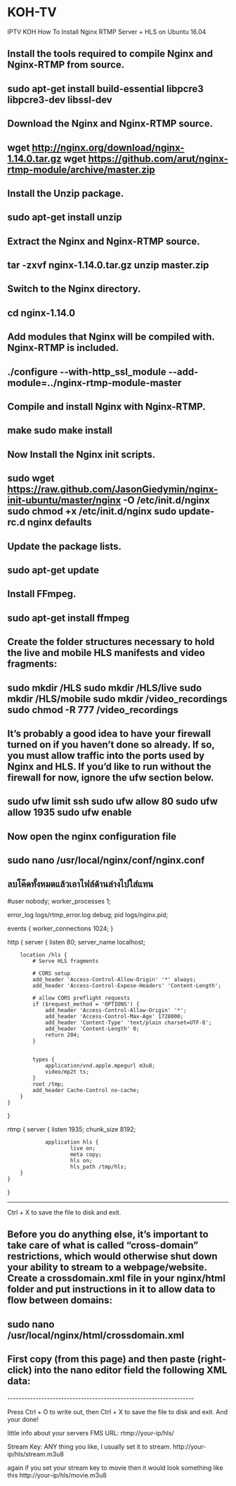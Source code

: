 # KOH-TV
IPTV  KOH
How To Install Nginx RTMP Server + HLS on Ubuntu 16.04 

Install the tools required to compile Nginx and Nginx-RTMP from source.
-----------------------------------------------------------------------------
sudo apt-get install build-essential libpcre3 libpcre3-dev libssl-dev
-----------------------------------------------------------------------------

Download the Nginx and Nginx-RTMP source.
------------------------------------------------------------------------------
wget http://nginx.org/download/nginx-1.14.0.tar.gz
wget https://github.com/arut/nginx-rtmp-module/archive/master.zip
------------------------------------------------------------------------------

Install the Unzip package.
------------------------------------------------------------------------------
sudo apt-get install unzip
------------------------------------------------------------------------------

Extract the Nginx and Nginx-RTMP source.
---------------------------------------------------
tar -zxvf nginx-1.14.0.tar.gz
unzip master.zip
---------------------------------------------------

Switch to the Nginx directory.
-----------------------------------------------------
cd nginx-1.14.0
-----------------------------------------------------

Add modules that Nginx will be compiled with. Nginx-RTMP is included.
-------------------------------------------------------------------------------------
./configure --with-http_ssl_module --add-module=../nginx-rtmp-module-master
-------------------------------------------------------------------------------------

Compile and install Nginx with Nginx-RTMP.
-------------------------------------------------------
make
sudo make install
-------------------------------------------------------

Now Install the Nginx init scripts.
-----------------------------------------------------------------
sudo wget https://raw.github.com/JasonGiedymin/nginx-init-ubuntu/master/nginx -O /etc/init.d/nginx
sudo chmod +x /etc/init.d/nginx
sudo update-rc.d nginx defaults
-----------------------------------------------------------------

Update the package lists.
-----------------------------------------------------------------
sudo apt-get update
-----------------------------------------------------------------

Install FFmpeg.
--------------------------------------------------------------------
sudo apt-get install ffmpeg
-------------------------------------------------------------------

Create the folder structures necessary to hold the live and mobile HLS manifests and video fragments:
---------------------------------------------------------------------
sudo mkdir /HLS
sudo mkdir /HLS/live
sudo mkdir /HLS/mobile
sudo mkdir /video_recordings
sudo chmod -R 777 /video_recordings
-----------------------------------------------------------------------

It’s probably a good idea to have your firewall turned on if you haven’t done so already. If so, you must allow traffic into the ports used by Nginx and HLS. If you’d like to run without the firewall for now, ignore the ufw section below.
-----------------------------------------------------------------------------
sudo ufw limit ssh
sudo ufw allow 80
sudo ufw allow 1935
sudo ufw enable
------------------------------------------------------------------------------

Now open the nginx configuration file
------------------------------------------------------------------------------
sudo nano /usr/local/nginx/conf/nginx.conf
------------------------------------------------------------------------------

ลบโค๊ดทั้งหมดแล้วเอาไฟล์ด้านล่างไปใส่แทน
---------------------------------------------------------
#user nobody;
worker_processes  1;

error_log  logs/rtmp_error.log debug;
pid        logs/nginx.pid;

events {
    worker_connections  1024;
}

http {
    server {
        listen       80;
        server_name  localhost;

        location /hls {
            # Serve HLS fragments

            # CORS setup
            add_header 'Access-Control-Allow-Origin' '*' always;
            add_header 'Access-Control-Expose-Headers' 'Content-Length';

            # allow CORS preflight requests
            if ($request_method = 'OPTIONS') {
                add_header 'Access-Control-Allow-Origin' '*';
                add_header 'Access-Control-Max-Age' 1728000;
                add_header 'Content-Type' 'text/plain charset=UTF-8';
                add_header 'Content-Length' 0;
                return 204;
            }


            types {
                application/vnd.apple.mpegurl m3u8;
                video/mp2t ts;
            }
            root /tmp;
            add_header Cache-Control no-cache;
        }
    }
}

rtmp {
        server {
                listen 1935;
                chunk_size 8192;

                application hls {
                        live on;
                        meta copy;
                        hls on;
                        hls_path /tmp/hls;
        }
    }
}

---------------------------------------------------------

Ctrl + X to save the file to disk and exit.

Before you do anything else, it’s important to take care of what is called “cross-domain” restrictions, which would otherwise shut down your ability to stream to a webpage/website. Create a crossdomain.xml file in your nginx/html folder and put instructions in it to allow data to flow between domains:
----------------------------------------------------------------
sudo nano /usr/local/nginx/html/crossdomain.xml
----------------------------------------------------------------

First copy (from this page) and then paste (right-click) into the nano editor field the following XML data:
------------------------------------------------------------------
<?xml version="1.0"?>
<!DOCTYPE cross-domain-policy SYSTEM "http://www.adobe.com/xml/dtds/cross-domain-policy.dtd">
<cross-domain-policy>
<allow-access-from domain="*"/>
</cross-domain-policy>
------------------------------------------------------------------

Press Ctrl + O to write out, then Ctrl + X to save the file to disk and exit.
And your done!

little info about your servers
FMS URL: rtmp://your-ip/hls/

Stream Key: ANY thing you like, I usually set it to stream.
http://your-ip/hls/stream.m3u8

again if you set your stream key to movie then it would look something like this
http://your-ip/hls/movie.m3u8
